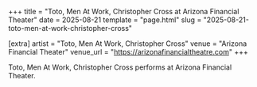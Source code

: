 +++
title = "Toto, Men At Work, Christopher Cross at Arizona Financial Theater"
date = 2025-08-21
template = "page.html"
slug = "2025-08-21-toto-men-at-work-christopher-cross"

[extra]
artist = "Toto, Men At Work, Christopher Cross"
venue = "Arizona Financial Theater"
venue_url = "https://arizonafinancialtheatre.com"
+++

Toto, Men At Work, Christopher Cross performs at Arizona Financial Theater.
